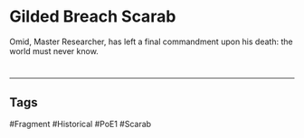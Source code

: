 # Gilded Breach Scarab
Omid, Master Researcher, has left a final commandment upon his death: the world must never know.

#
---
## Tags
#Fragment
#Historical 
#PoE1 
#Scarab 